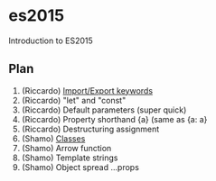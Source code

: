 # es2015

Introduction to ES2015

## Plan

1. (Riccardo) [Import/Export keywords](Import-and-Export.md)
2. (Riccardo) "let" and "const"
3. (Riccardo) Default parameters (super quick)
4. (Riccardo) Property shorthand  {a} (same as {a: a}
5. (Riccardo) Destructuring assignment
6. (Shamo) [Classes](Classes.md)
7. (Shamo) Arrow function
8. (Shamo) Template strings
9. (Shamo) Object spread ...props